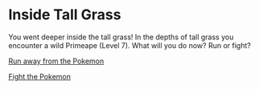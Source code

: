 # Inside Tall Grass

You went deeper inside the tall grass! In the depths of tall grass you encounter a wild Primeape (Level 7). What will you do now? Run or fight?

[Run away from the Pokemon](get-lost.md)

[Fight the Pokemon](fight-pokemon-again.md)
